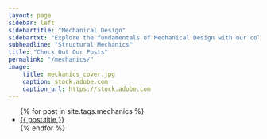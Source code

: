 ```yaml
---
layout: page
sidebar: left
sidebartitle: "Mechanical Design"
sidebartxt: "Explore the fundamentals of Mechanical Design with our collection of articles covering structural mechanics, basic equations, and core engineering concepts. From theoretical principles to real-world applications, these posts bridge the gap between basic engineering calculations and practical design. Understanding these fundamental concepts accelerates the conceptual design process, enabling quicker and more efficient development of machinery. Learn how these methods apply to beam structures, pressure vessels, rotating disks, joint elements, and other critical machine components."
subheadline: "Structural Mechanics"
title: "Check Out Our Posts"
permalink: "/mechanics/"
image:
    title: mechanics_cover.jpg
    caption: stock.adobe.com
    caption_url: https://stock.adobe.com
---
```

<ul>
    {% for post in site.tags.mechanics %}
    <li><a href="{{ site.url }}{{ site.baseurl }}{{ post.url }}">{{ post.title }}</a></li>
    {% endfor %}
</ul>